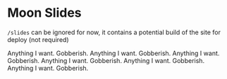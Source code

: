 # Moon Slides

`/slides` can be ignored for now, it contains a potential build of the site for deploy (not required)

Anything I want. Gobberish.
Anything I want. Gobberish.
Anything I want. Gobberish.
Anything I want. Gobberish.
Anything I want. Gobberish.
Anything I want. Gobberish.

